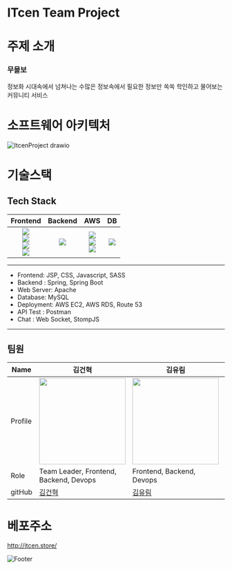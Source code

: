 # ITcen Team Project

# 주제 소개
### **무몰보**   
정보화 시대속에서 넘쳐나는 수많은 정보속에서 필요한 정보만 쏙쏙 학인하고 물어보는 커뮤니티 서비스

# 소프트웨어 아키텍처

![ItcenProject drawio](https://user-images.githubusercontent.com/87744606/216478642-aa447af9-5ee3-4cc2-a79d-d77a19653a3f.png)

# 기술스택
## Tech Stack


|                                                                                                                                                                                                              Frontend                                                                                                                                                                                                              |                                                                                                         Backend                                                                                                         |                                                                                                                                                                        AWS                                                                                                                                                                        |                                                DB                                                 |
|:----------------------------------------------------------------------------------------------------------------------------------------------------------------------------------------------------------------------------------------------------------------------------------------------------------------------------------------------------------------------------------------------------------------------------------:|:-----------------------------------------------------------------------------------------------------------------------------------------------------------------------------------------------------------------------:|:-------------------------------------------------------------------------------------------------------------------------------------------------------------------------------------------------------------------------------------------------------------------------------------------------------------------------------------------------:|:-------------------------------------------------------------------------------------------------:|
| <img src="https://img.shields.io/badge/HTML-E34F26?style=flat-square&logo=HTML5&logoColor=white"/> <br> <img src="https://img.shields.io/badge/CSS-1572B6?style=flat-square&logo=CSS3&logoColor=white"/> <br> <img src="https://img.shields.io/badge/JavaScript-F7DF1E?style=flat-square&logo=JavaScript&logoColor=white"/> <br> <img src="https://img.shields.io/badge/SASS-CC6699?style=flat-square&logo=SASS&logoColor=white"/> | <img src="https://img.shields.io/badge/SpringBoot-6DB33F?style=flat-square&logo=SpringBoot&logoColor=white"/> | <img src="https://img.shields.io/badge/Amazon S3-1572B6?style=flat-square&logo=Amazon S3&logoColor=white"/> <br> <img src="https://img.shields.io/badge/Amazon RDS-527FFF?style=flat-square&logo=Amazon RDS&logoColor=white"/> <br> <img src="https://img.shields.io/badge/Amazon EC2-FF9900?style=flat-square&logo=Amazon EC2&logoColor=white"/> |<img src="https://img.shields.io/badge/MySQL-4479A1?style=flat-square&logo=MySQL&logoColor=white"/>|



------

- Frontend: JSP, CSS, Javascript, SASS
- Backend : Spring, Spring Boot
- Web Server: Apache
- Database: MySQL
- Deployment: AWS EC2, AWS RDS, Route 53
- API Test : Postman
- Chat : Web Socket, StompJS
------

## 팀원

| Name   | 김건혁 | 김유림 | 임준엽 |
| ------- | ---- | ---- | ---- |
| Profile | <img width="200px" src="https://avatars.githubusercontent.com/u/87744606?v=4" />     | <img width="200px" src="https://avatars.githubusercontent.com/u/72953987?v=4" />  | <img width="200px" src="https://avatars.githubusercontent.com/u/104817256?v=4" />    |
|Role| Team Leader, Frontend, Backend, Devops| Frontend, Backend, Devops | Frontend, Backend, Devops|
| gitHub  | [김건혁](https://github.com/hyeokinen)  | [김유림](https://github.com/yeaygit)    | [임준엽](https://github.com/Backcoder-June)     |  


# 베포주소
http://itcen.store/

![Footer](https://capsule-render.vercel.app/api?type=waving&color=auto&height=200&section=footer)